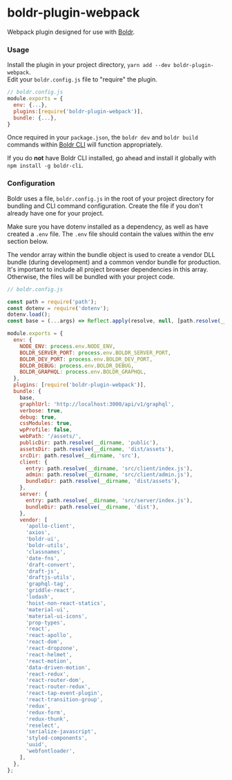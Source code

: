 # boldr-plugin-webpack

Webpack plugin designed for use with [Boldr](https://github.com/strues/boldr).

### Usage

Install the plugin in your project directory, `yarn add --dev boldr-plugin-webpack`.    
Edit your `boldr.config.js` file to "require" the plugin.   

```javascript
// boldr.config.js
module.exports = {
  env: {...},
  plugins:[require('boldr-plugin-webpack')],
  bundle: {...},
}
```

Once required in your `package.json`, the `boldr dev` and `boldr build` commands within [Boldr CLI](https://github.com/boldr/boldr-cli) will function appropriately.  

If you do **not** have Boldr CLI installed, go ahead and install it globally with `npm install -g boldr-cli`.   


### Configuration
Boldr uses a file, `boldr.config.js` in the root of your project directory for bundling and CLI
command configuration. Create the file if you don't already have one for your project.

Make sure you have dotenv installed as a dependency, as well as have created a `.env` file. The `.env` file should
contain the values within the env section below.   

The vendor array within the bundle object is used to create a vendor DLL bundle (during development) and a
common vendor bundle for production. It's important to include all project browser dependencies in this array. Otherwise,
the files will be bundled with your project code.

```javascript
// boldr.config.js

const path = require('path');
const dotenv = require('dotenv');
dotenv.load();
const base = (...args) => Reflect.apply(resolve, null, [path.resolve(__dirname), ...args])

module.exports = {
  env: {
    NODE_ENV: process.env.NODE_ENV,
    BOLDR_SERVER_PORT: process.env.BOLDR_SERVER_PORT,
    BOLDR_DEV_PORT: process.env.BOLDR_DEV_PORT,
    BOLDR_DEBUG: process.env.BOLDR_DEBUG,
    BOLDR_GRAPHQL: process.env.BOLDR_GRAPHQL,
  },
  plugins: [require('boldr-plugin-webpack')],
  bundle: {
    base,
    graphlUrl: 'http://localhost:3000/api/v1/graphql',
    verbose: true,
    debug: true,
    cssModules: true,
    wpProfile: false,
    webPath: '/assets/',
    publicDir: path.resolve(__dirname, 'public'),
    assetsDir: path.resolve(__dirname, 'dist/assets'),
    srcDir: path.resolve(__dirname, 'src'),
    client: {
      entry: path.resolve(__dirname, 'src/client/index.js'),
      admin: path.resolve(__dirname, 'src/client/admin.js'),
      bundleDir: path.resolve(__dirname, 'dist/assets'),
    },
    server: {
      entry: path.resolve(__dirname, 'src/server/index.js'),
      bundleDir: path.resolve(__dirname, 'dist'),
    },
    vendor: [
      'apollo-client',
      'axios',
      'boldr-ui',
      'boldr-utils',
      'classnames',
      'date-fns',
      'draft-convert',
      'draft-js',
      'draftjs-utils',
      'graphql-tag',
      'griddle-react',
      'lodash',
      'hoist-non-react-statics',
      'material-ui',
      'material-ui-icons',
      'prop-types',
      'react',
      'react-apollo',
      'react-dom',
      'react-dropzone',
      'react-helmet',
      'react-motion',
      'data-driven-motion',
      'react-redux',
      'react-router-dom',
      'react-router-redux',
      'react-tap-event-plugin',
      'react-transition-group',
      'redux',
      'redux-form',
      'redux-thunk',
      'reselect',
      'serialize-javascript',
      'styled-components',
      'uuid',
      'webfontloader',
    ],
  },
};

```
